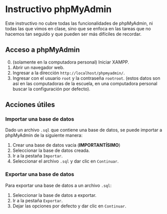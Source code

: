 # Instructivo phpMyAdmin

Este instructivo no cubre todas las funcionalidades de phpMyAdmin, ni todas las que vimos en clase, sino que se enfoca en las tareas que no hacemos tan seguido y que pueden ser más difíciles de recordar.

## Acceso a phpMyAdmin

0. (solamente en la computadora personal) Iniciar XAMPP.
1. Abrir un navegador web.
2. Ingresar a la dirección `http://localhost/phpmyadmin/`.
3. Ingresar con el usuario `root` y la contraseña `rootroot`. (estos datos son así en las computadoras de la escuela, en una computadora personal buscar la configuración por defecto).

## Acciones útiles

### Importar una base de datos

Dado un archivo `.sql` que contiene una base de datos, se puede importar a phpMyAdmin de la siguiente manera:

1. Crear una base de datos vacía (**IMPORTANTÍSIMO**)
2. Seleccionar la base de datos creada.
3. Ir a la pestaña `Importar`.
4. Seleccionar el archivo `.sql` y dar clic en `Continuar`.

### Exportar una base de datos

Para exportar una base de datos a un archivo `.sql`:

1. Seleccionar la base de datos a exportar.
2. Ir a la pestaña `Exportar`.
3. Dejar las opciones por defecto y dar clic en `Continuar`.
